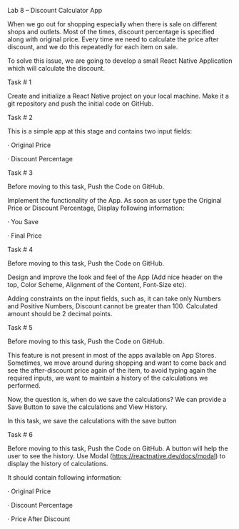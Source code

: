 
Lab 8 – Discount Calculator App

When we go out for shopping especially when there is sale on different shops and outlets. Most of the times, discount percentage is specified along with original price. Every time we need to calculate the price after discount, and we do this repeatedly for each item on sale.

To solve this issue, we are going to develop a small React Native Application which will calculate the discount.

Task # 1

Create and initialize a React Native project on your local machine. Make it a git repository and push the initial code on GitHub.

Task # 2

This is a simple app at this stage and contains two input fields:

· Original Price

· Discount Percentage

Task # 3

Before moving to this task, Push the Code on GitHub.

Implement the functionality of the App. As soon as user type the Original Price or Discount Percentage, Display following information:

· You Save

· Final Price

Task # 4

Before moving to this task, Push the Code on GitHub.

Design and improve the look and feel of the App (Add nice header on the top, Color Scheme, Alignment of the Content, Font-Size etc).

Adding constraints on the input fields, such as, it can take only Numbers and Positive Numbers, Discount cannot be greater than 100. Calculated amount should be 2 decimal points.

Task # 5

Before moving to this task, Push the Code on GitHub.

This feature is not present in most of the apps available on App Stores. Sometimes, we move around during shopping and want to come back and see the after-discount price again of the item, to avoid typing again the required inputs, we want to maintain a history of the calculations we performed.

Now, the question is, when do we save the calculations? We can provide a Save Button to save the calculations and View History.

In this task, we save the calculations with the save button

Task # 6

Before moving to this task, Push the Code on GitHub. A button will help the user to see the history. Use Modal (https://reactnative.dev/docs/modal) to display the history of calculations.

It should contain following information:

· Original Price

· Discount Percentage

· Price After Discount



